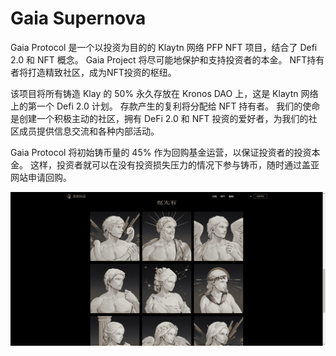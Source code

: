 # Gaia Supernova

Gaia Protocol 是一个以投资为目的的 Klaytn 网络 PFP NFT 项目，结合了 Defi 2.0 和 NFT 概念。
Gaia Project 将尽可能地保护和支持投资者的本金。
NFT持有者将打造精致社区，成为NFT投资的枢纽。

该项目将所有铸造 Klay 的 50% 永久存放在 Kronos DAO 上，这是 Klaytn 网络上的第一个 Defi 2.0 计划。
存款产生的复利将分配给 NFT 持有者。
我们的使命是创建一个积极主动的社区，拥有 DeFi 2.0 和 NFT 投资的爱好者，为我们的社区成员提供信息交流和各种内部活动。

Gaia Protocol 将初始铸币量的 45% 作为回购基金运营，以保证投资者的投资本金。
这样，投资者就可以在没有投资损失压力的情况下参与铸币，随时通过盖亚网站申请回购。

![nft](4fe64865-55a2-404c-b51f-06077b12cca4_.png)
